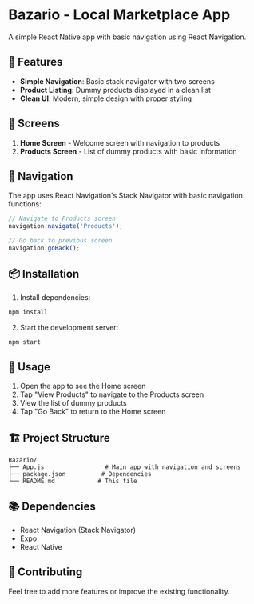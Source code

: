 # Bazario - Local Marketplace App

A simple React Native app with basic navigation using React Navigation.

## 🚀 Features

- **Simple Navigation**: Basic stack navigator with two screens
- **Product Listing**: Dummy products displayed in a clean list
- **Clean UI**: Modern, simple design with proper styling

## 📱 Screens

1. **Home Screen** - Welcome screen with navigation to products
2. **Products Screen** - List of dummy products with basic information

## 🧭 Navigation

The app uses React Navigation's Stack Navigator with basic navigation functions:

```javascript
// Navigate to Products screen
navigation.navigate('Products');

// Go back to previous screen
navigation.goBack();
```

## 📦 Installation

1. Install dependencies:
```bash
npm install
```

2. Start the development server:
```bash
npm start
```

## 🎯 Usage

1. Open the app to see the Home screen
2. Tap "View Products" to navigate to the Products screen
3. View the list of dummy products
4. Tap "Go Back" to return to the Home screen

## 🏗️ Project Structure

```
Bazario/
├── App.js                 # Main app with navigation and screens
├── package.json          # Dependencies
└── README.md            # This file
```

## 📚 Dependencies

- React Navigation (Stack Navigator)
- Expo
- React Native

## 🤝 Contributing

Feel free to add more features or improve the existing functionality. 
